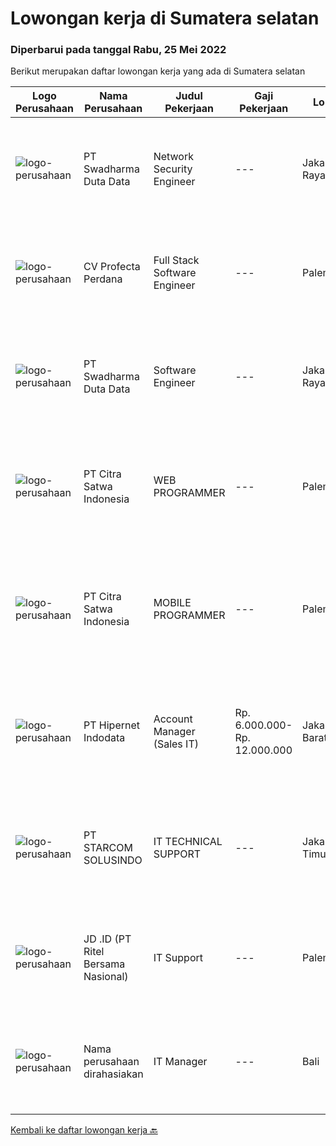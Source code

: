 
  # Lowongan kerja di Sumatera selatan

  ### Diperbarui pada tanggal Rabu, 25 Mei 2022

  Berikut merupakan daftar lowongan kerja yang ada di Sumatera selatan

  |Logo Perusahaan | Nama Perusahaan | Judul Pekerjaan | Gaji Pekerjaan | Lokasi | Deskripsi | Tanggal diunggah | Pranala |
  | -------------- | --------------- | --------------- | --------- | --------- | -------------- | ------- | ----------- |
  |![logo-perusahaan](https://image-service-cdn.seek.com.au/e55e3708620a7ff5e7da329d1725ee01ed113417/ee4dce1061f3f616224767ad58cb2fc751b8d2dc)|PT Swadharma Duta Data|Network Security Engineer|---|Jakarta Raya|S1 Teknik (Komputer/Informatika). Waktu kerja Shift (sesuai dengan jadwal yang ditentukan) Bersedia ditempatkan di Jakarta dan luar kota (Palembang)...|Selasa, 24 Mei 2022|https://www.jobstreet.co.id/id/job/network-security-engineer-3894137?token=0~86298930-6f6c-47e4-8698-6d0fe70524a4&sectionRank=1&jobId=jobstreet-id-job-3894137|
|![logo-perusahaan](https://image-service-cdn.seek.com.au/acab7c3bae4eab9f0c0772890c8c046b0b1bfb10/ee4dce1061f3f616224767ad58cb2fc751b8d2dc)|CV Profecta Perdana|Full Stack Software Engineer|---|Palembang|Kualifikasi: Umur maksimum 30 tahun Pendidikan minimal Strata 1 atau sederajat Mandiri, jujur, ulet, dan team work Memahami dan menguasai framework...|Jumat, 20 Mei 2022|https://www.jobstreet.co.id/id/job/full-stack-software-engineer-3890101?token=0~86298930-6f6c-47e4-8698-6d0fe70524a4&sectionRank=2&jobId=jobstreet-id-job-3890101|
|![logo-perusahaan](https://image-service-cdn.seek.com.au/e55e3708620a7ff5e7da329d1725ee01ed113417/ee4dce1061f3f616224767ad58cb2fc751b8d2dc)|PT Swadharma Duta Data|Software Engineer|---|Jakarta Raya|Software Development (.net) Memahami konsep pengembangan aplikasi Memahami konsep Microservices Architecture Familiar dengan Konsep Dasar dari Linux...|Kamis, 19 Mei 2022|https://www.jobstreet.co.id/id/job/software-engineer-3889138?token=0~86298930-6f6c-47e4-8698-6d0fe70524a4&sectionRank=3&jobId=jobstreet-id-job-3889138|
|![logo-perusahaan](https://i.ibb.co/sqvTCh9/112815900-stock-vector-no-image-available-icon-flat-vector.webp)|PT Citra Satwa Indonesia|WEB PROGRAMMER|---|Palembang|Usia minimal 20-30 tahun Pendidikan minimal S1 Teknik Informatika/Sistem Informasi Fresh graduated dipersilahkan Menguasai bahasa pemrograman PHP...|Kamis, 19 Mei 2022|https://www.jobstreet.co.id/id/job/web-programmer-3888378?token=0~86298930-6f6c-47e4-8698-6d0fe70524a4&sectionRank=4&jobId=jobstreet-id-job-3888378|
|![logo-perusahaan](https://i.ibb.co/sqvTCh9/112815900-stock-vector-no-image-available-icon-flat-vector.webp)|PT Citra Satwa Indonesia|MOBILE PROGRAMMER|---|Palembang|Usia min 20-30 thn Pendidikan min S1 Teknik Informatika/Sistem Informasi Fresh graduated dipersilahkan Menguasai bahasa pemrograman Dart dengan...|Kamis, 19 Mei 2022|https://www.jobstreet.co.id/id/job/mobile-programmer-3888387?token=0~86298930-6f6c-47e4-8698-6d0fe70524a4&sectionRank=5&jobId=jobstreet-id-job-3888387|
|![logo-perusahaan](https://image-service-cdn.seek.com.au/62148b692fdfbf4a4a11c7764913b8f0db15fa3f/ee4dce1061f3f616224767ad58cb2fc751b8d2dc)|PT Hipernet Indodata|Account Manager  (Sales IT)|Rp. 6.000.000-Rp. 12.000.000|Jakarta Barat|Qualification: Age maximum 35 years Minimum Diploma III from any field, preferably from Technology Information, System Information, Computer Science,...|Selasa, 17 Mei 2022|https://www.jobstreet.co.id/id/job/account-manager-sales-it-3885462?token=0~86298930-6f6c-47e4-8698-6d0fe70524a4&sectionRank=6&jobId=jobstreet-id-job-3885462|
|![logo-perusahaan](https://image-service-cdn.seek.com.au/eb86df59879e48d57b6045deb4ff347a1255c2d3/ee4dce1061f3f616224767ad58cb2fc751b8d2dc)|PT STARCOM SOLUSINDO|IT TECHNICAL SUPPORT|---|Jakarta Timur|Maintenance &amp; Troubleshoot Perangkat Melakukan Instalasi Radio BWA, Radio PTP, Switch &amp; Router (untuk Penempatan Palembang &amp; Banjarmasin)...|Kamis, 12 Mei 2022|https://www.jobstreet.co.id/id/job/it-technical-support-3879779?token=0~86298930-6f6c-47e4-8698-6d0fe70524a4&sectionRank=7&jobId=jobstreet-id-job-3879779|
|![logo-perusahaan](https://image-service-cdn.seek.com.au/2f62a83ae6eb523d2979c8bb96068418616d187d/ee4dce1061f3f616224767ad58cb2fc751b8d2dc)|JD .ID (PT Ritel Bersama Nasional)|IT Support|---|Palembang|Responsibilities: Installing and configuring computer hardware, software, systems, networks, printers and scanners Setting up accounts for staff,...|Selasa, 10 Mei 2022|https://www.jobstreet.co.id/id/job/it-support-3876181?token=0~86298930-6f6c-47e4-8698-6d0fe70524a4&sectionRank=8&jobId=jobstreet-id-job-3876181|
|![logo-perusahaan](https://i.ibb.co/sqvTCh9/112815900-stock-vector-no-image-available-icon-flat-vector.webp)|Nama perusahaan dirahasiakan|IT Manager|---|Bali|Pendidikan minimal S1 segala jurusan Minimal memiliki 1 tahun pengalaman kerja di bidang yang sama Memiliki pengetahuan mengenai PHP dan bahasa...|Selasa, 03 Mei 2022|https://www.jobstreet.co.id/id/job/it-manager-3871361?token=0~86298930-6f6c-47e4-8698-6d0fe70524a4&sectionRank=9&jobId=jobstreet-id-job-3871361|


  [Kembali ke daftar lowongan kerja 🔙](../README.md#daftar-lowongan-kerja)
  